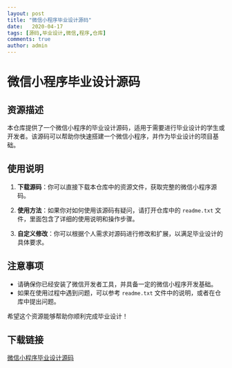 ```yaml
---
layout: post
title: "微信小程序毕业设计源码"
date:   2020-04-17
tags: [源码,毕业设计,微信,程序,仓库]
comments: true
author: admin
---
```

# 微信小程序毕业设计源码

## 资源描述

本仓库提供了一个微信小程序的毕业设计源码，适用于需要进行毕业设计的学生或开发者。该源码可以帮助你快速搭建一个微信小程序，并作为毕业设计的项目基础。

## 使用说明

1. **下载源码**：你可以直接下载本仓库中的资源文件，获取完整的微信小程序源码。

2. **使用方法**：如果你对如何使用该源码有疑问，请打开仓库中的 `readme.txt` 文件，里面包含了详细的使用说明和操作步骤。

3. **自定义修改**：你可以根据个人需求对源码进行修改和扩展，以满足毕业设计的具体要求。

## 注意事项

- 请确保你已经安装了微信开发者工具，并具备一定的微信小程序开发基础。
- 如果在使用过程中遇到问题，可以参考 `readme.txt` 文件中的说明，或者在仓库中提出问题。

希望这个资源能够帮助你顺利完成毕业设计！

## 下载链接

[微信小程序毕业设计源码](https://pan.quark.cn/s/51ce56e7a634)